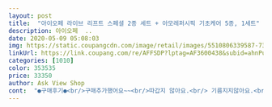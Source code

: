 ```yaml
---
layout: post 
title:  "아이오페 라이브 리프트 스페셜 2종 세트 + 아모레퍼시픽 기초케어 5종, 1세트" 
description: 아이오페  ..
date: 2020-05-09 05:08:03 
img: https://static.coupangcdn.com/image/retail/images/5510806339587-73dff8fb-2062-4ac4-a653-6c98df028617.jpg 
linkUrl: https://link.coupang.com/re/AFFSDP?lptag=AF3600438&subid=ahnPublicAsk&pageKey=1172312488&itemId=2150455722&vendorItemId=70148774380&traceid=V0-113-20968f2496201b0d 
categories: [1010] 
color: 353535 
price: 33350 
author: Ask View Shop 
cont:  "●구매후기●<br/>구매추가했어요~~<br/>따갑지 않아요.<br/> 기름지지않아요.<br/> 촉촉해요<br/>로션도 흡수빠르고 촉촉합니다.<br/><br/>로션은 사진이 3번 펌핑한 양이구여 촉촉하다는 느낌이 맞는듯해요~그치만 막 가볍게 날아가는 퍈은 아니에요~<br/>마스크 몇달째 사용하고<br/>바뀌었어요.<br/> 그래서 마침 기초스킨 셋트를 바꾸어볼려고<br/>밤10시 주문했는데 그다음날 아침에 배송왔어요~<br/>배송받고 두근두근 거리는 마음으로 바르는 순간<br/>부담없는 금액으로 구매하였습니다.<br/><br/>샘플에 들어있는 세럼도 마음에들어<br/>스킨제형은 점도가 있으나 깔끔하고<br/>아직까지는 만족이요~<br/>이전에 아이오페 아쿠아 뭐 시기를 만족스럽게 썼던 기억이 있어서 이번에도 좋을 것이라 생각해봤어요~<br/>일단 토너는 완전 흐르는 제형은 아니에요~ 약간 전분 섞은 소스같은 그런 제형이라고 할까요? 투명한 색이구요~<br/>일단 트러블 안 나구여 좀 더 써봐여 알겠지만 지금까지는 만족이요~^^<br/>저는 약간 진한 허브향을 더 선호하는 편이라 이거때문에 별 하나 뺐어요~<br/>접촉성피부염으로 2달째 고생중입니다.<br/><br/>좋아요<br/>진찌 말 그대로 로켓이구요~^^<br/>토너를 다 써서 크림만 쓰다가 구매했어요~ 이전에 브링그린 토너를 사용했습니다.<br/> 완전 흐르는 제형이였고 그래서 화장솜에 묻혀서 사용했고 허브향이 좋아서 이번에도 다시 사려다가 세상에 화장품은 많기에 다양한 걸 써보고 싶어서 쿠팡에서 찾던 중 아이오페 세일하길래 사봤습니다.<br/><br/>폭풍검색중에 쿠팡에서 폭풍세일을 해줘서<br/>피부과 계속다니고있고 피부가 민감성으로<br/>한겨울 빼고는 좋을듯요.<br/><br/>향은 은은힌 풀냄새 같이 꽃집에 온 느낌이랄까? 근데 꽃향기는 아닌 저희집에 잇는 보스톤 고사리 풀냄새 같이 나요~<br/>" 
---
```

